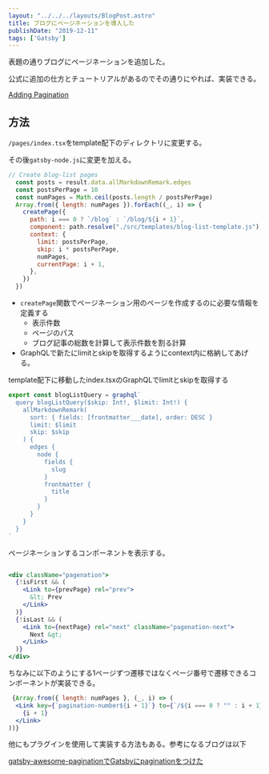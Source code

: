 ```yaml
---
layout: "../../../layouts/BlogPost.astro"
title: ブログにページネーションを導入した
publishDate: "2019-12-11"
tags: ['Gatsby']
---
```


表題の通りブログにページネーションを追加した。

公式に追加の仕方とチュートリアルがあるのでその通りにやれば、実装できる。

[Adding Pagination](https://www.gatsbyjs.org/docs/adding-pagination/)

## 方法

 ```/pages/index.tsx```をtemplate配下のディレクトリに変更する。

その後```gatsby-node.js```に変更を加える。

```jsx
// Create blog-list pages
  const posts = result.data.allMarkdownRemark.edges
  const postsPerPage = 10
  const numPages = Math.ceil(posts.length / postsPerPage)
  Array.from({ length: numPages }).forEach((_, i) => {
    createPage({
      path: i === 0 ? `/blog` : `/blog/${i + 1}`,
      component: path.resolve("./src/templates/blog-list-template.js"),
      context: {
        limit: postsPerPage,
        skip: i * postsPerPage,
        numPages,
        currentPage: i + 1,
      },
    })
  })


```

- ```createPage```関数でページネーション用のページを作成するのに必要な情報を定義する
  - 表示件数
  - ページのパス
  - ブログ記事の総数を計算して表示件数を割る計算
- GraphQLで新たにlimitとskipを取得するようにcontext内に格納してあげる。

template配下に移動したindex.tsxのGraphQLでlimitとskipを取得する

```jsx
export const blogListQuery = graphql`
  query blogListQuery($skip: Int!, $limit: Int!) {
    allMarkdownRemark(
      sort: { fields: [frontmatter___date], order: DESC }
      limit: $limit
      skip: $skip
    ) {
      edges {
        node {
          fields {
            slug
          }
          frontmatter {
            title
          }
        }
      }
    }
  }
`

```

ページネーションするコンポーネントを表示する。


```jsx

<div className="pagenation">
  {!isFirst && (
    <Link to={prevPage} rel="prev">
      &lt; Prev
    </Link>
  )}
  {!isLast && (
    <Link to={nextPage} rel="next" className="pagenation-next">
      Next &gt;
    </Link>
  )}
</div>

```

ちなみに以下のようにする1ページずつ遷移ではなくページ番号で遷移できるコンポーネントが実装できる。

```jsx
 {Array.from({ length: numPages }, (_, i) => (
  <Link key={`pagination-number${i + 1}`} to={`/${i === 0 ? "" : i + 1}`}>
    {i + 1}
  </Link>
))}

```

他にもプラグインを使用して実装する方法もある。参考になるブログは以下

[gatsby-awesome-paginationでGatsbyにpaginationをつけた](https://www.terrier.dev/blog/2019/20190306231739-gatsby-awesome-pagination-gatsby-pagination/)